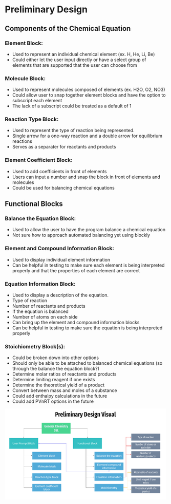# Preliminary Design
## Components of the Chemical Equation
### Element Block:
* Used to represent an individual chemical element (ex. H, He, Li, Be)
* Could either let the user input directly or have a select group of elements that are supported that the user can choose from

### Molecule Block:
* Used to represent molecules composed of elements (ex. H2O, O2, NO3)
* Could allow user to snap together element blocks and have the option to subscript each element
* The lack of a subscript could be treated as a default of 1

### Reaction Type Block:
* Used to represent the type of reaction being represented.
* Single arrow for a one-way reaction and a double arrow for equilibrium reactions
* Serves as a separater for reactants and products

### Element Coefficient Block:
* Used to add coefficients in front of elements
* Users can input a number and snap the block in front of elements and molecules
* Could be used for balancing chemical equations

## Functional Blocks
### Balance the Equation Block:
* Used to allow the user to have the program balance a chemical equation
* Not sure how to approach automated balancing yet using blockly

### Element and Compound Information Block:
* Used to display individual element information
* Can be helpful in testing to make sure each element is being interpreted properly and that the properties of each element are correct

### Equation Information Block: 
* Used to display a description of the equation.
* Type of reaction
* Number of reactants and products
* If the equation is balanced
* Number of atoms on each side
* Can bring up the element and compound information blocks
* Can be helpful in testing to make sure the equation is being interpreted properly

### Stoichiometry Block(s):
* Could be broken down into other options
* Should only be able to be attached to balanced chemical equations (so through the balance the equation block?)
* Determine molar ratios of reactants and products
* Determine limiting reagent if one exists
* Determine the theoretical yield of a product
* Convert between mass and moles of a substance
* Could add enthalpy calculations in the future
* Could add PVnRT options in the future

![Visual](preliminary_design_visual-1.png)